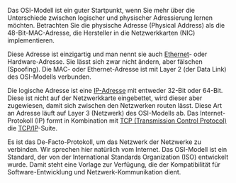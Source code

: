Das OSI-Modell ist ein guter Startpunkt, wenn Sie mehr über die Unterschiede zwischen logischer und physischer Adressierung lernen möchten. Betrachten Sie die physische Adresse \(Physical Address\) als die 48-Bit-MAC-Adresse, die Hersteller in die Netzwerkkarten \(NIC\) implementieren. 

Diese Adresse ist einzigartig und man nennt sie auch [Ethernet](http://www.searchnetworking.de/definition/Ethernet)- oder Hardware-Adresse. Sie lässt sich zwar nicht ändern, aber fälschen \(Spoofing\). Die MAC- oder Ethernet-Adresse ist mit Layer 2 \(der Data Link\) des OSI-Modells verbunden.

Die logische Adresse ist eine [IP-Adresse](http://www.searchnetworking.de/definition/IP-Adresse-Internet-Protokoll-Adresse) mit entweder 32-Bit oder 64-Bit. Diese ist nicht auf der Netzwerkkarte eingebettet, wird dieser aber zugewiesen, damit sich zwischen den Netzwerken routen lässt. Diese Art an Adresse läuft auf Layer 3 \(Netzwerk\) des OSI-Modells ab. Das Internet-Protokoll \(IP\) formt in Kombination mit [TCP \(Transmission Control Protocol\)](http://www.searchnetworking.de/definition/TCP-Transmission-Control-Protocol) die [TCP/IP](http://www.searchnetworking.de/definition/TCP-IP-Transmission-Control-Protocol-Internet-Protocol)-Suite.

Es ist das De-Facto-Protokoll, um das Netzwerk der Netzwerke zu verbinden. Wir sprechen hier natürlich vom Internet. Das OSI-Modell ist ein Standard, der von der International Standards Organization \(ISO\) entwickelt wurde. Damit steht eine Vorlage zur Verfügung, die der Kompatibilität für Software-Entwicklung und Netzwerk-Kommunikation dient.

